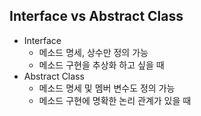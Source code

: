 ## Interface vs Abstract Class
- Interface
    - 메소드 명세, 상수만 정의 가능
    - 메소드 구현을 추상화 하고 싶을 때
- Abstract Class
    - 메소드 명세 및 멤버 변수도 정의 가능
    - 메소드 구현에 명확한 논리 관계가 있을 때
